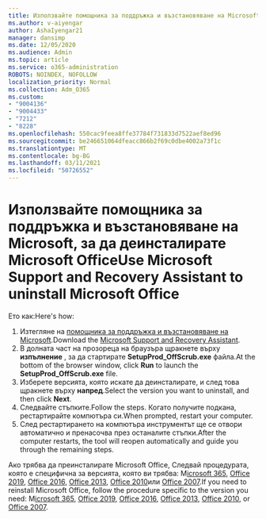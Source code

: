 ```yaml
---
title: Използвайте помощника за поддръжка и възстановяване на Microsoft, за да деинсталирате Microsoft Office
ms.author: v-aiyengar
author: AshaIyengar21
manager: dansimp
ms.date: 12/05/2020
ms.audience: Admin
ms.topic: article
ms.service: o365-administration
ROBOTS: NOINDEX, NOFOLLOW
localization_priority: Normal
ms.collection: Adm_O365
ms.custom:
- "9004136"
- "9004433"
- "7212"
- "8228"
ms.openlocfilehash: 550cac9feea8ffe37784f731833d7522aef8ed96
ms.sourcegitcommit: be246651064dfeacc866b2f69c0dbe4002a73f1c
ms.translationtype: MT
ms.contentlocale: bg-BG
ms.lasthandoff: 03/11/2021
ms.locfileid: "50726552"
---
```

# <a name="use-microsoft-support-and-recovery-assistant-to-uninstall-microsoft-office"></a><span data-ttu-id="67652-102">Използвайте помощника за поддръжка и възстановяване на Microsoft, за да деинсталирате Microsoft Office</span><span class="sxs-lookup"><span data-stu-id="67652-102">Use Microsoft Support and Recovery Assistant to uninstall Microsoft Office</span></span>

<span data-ttu-id="67652-103">Ето как:</span><span class="sxs-lookup"><span data-stu-id="67652-103">Here's how:</span></span>

1. <span data-ttu-id="67652-104">Изтегляне на [помощника за поддръжка и възстановяване на Microsoft](https://go.microsoft.com/fwlink/?linkid=2139122).</span><span class="sxs-lookup"><span data-stu-id="67652-104">Download the [Microsoft Support and Recovery Assistant](https://go.microsoft.com/fwlink/?linkid=2139122).</span></span>
1. <span data-ttu-id="67652-105">В долната част на прозореца на браузъра щракнете върху **изпълнение** , за да стартирате **SetupProd_OffScrub.exe** файла.</span><span class="sxs-lookup"><span data-stu-id="67652-105">At the bottom of the browser window, click **Run** to launch the **SetupProd_OffScrub.exe** file.</span></span>
1. <span data-ttu-id="67652-106">Изберете версията, която искате да деинсталирате, и след това щракнете върху **напред**.</span><span class="sxs-lookup"><span data-stu-id="67652-106">Select the version you want to uninstall, and then click **Next**.</span></span>
1. <span data-ttu-id="67652-107">Следвайте стъпките.</span><span class="sxs-lookup"><span data-stu-id="67652-107">Follow the steps.</span></span> <span data-ttu-id="67652-108">Когато получите подкана, рестартирайте компютъра си.</span><span class="sxs-lookup"><span data-stu-id="67652-108">When prompted, restart your computer.</span></span>
1. <span data-ttu-id="67652-109">След рестартирането на компютъра инструментът ще се отвори автоматично и пренасочва през останалите стъпки.</span><span class="sxs-lookup"><span data-stu-id="67652-109">After the computer restarts, the tool will reopen automatically and guide you through the remaining steps.</span></span>

<span data-ttu-id="67652-110">Ако трябва да преинсталирате Microsoft Office, Следвай процедурата, която е специфична за версията, която ви трябва: M[icrosoft 365](https://go.microsoft.com/fwlink/?linkid=2138843), [Office 2019](https://go.microsoft.com/fwlink/?linkid=2138843), [Office 2016](https://go.microsoft.com/fwlink/?linkid=2138919), [Office 2013](https://go.microsoft.com/fwlink/?linkid=2138919), [Office 2010](https://go.microsoft.com/fwlink/?linkid=2139237)или [Office 2007](https://go.microsoft.com/fwlink/?linkid=2138644).</span><span class="sxs-lookup"><span data-stu-id="67652-110">If you need to reinstall Microsoft Office, follow the procedure specific to the version you need: M[icrosoft 365](https://go.microsoft.com/fwlink/?linkid=2138843), [Office 2019](https://go.microsoft.com/fwlink/?linkid=2138843), [Office 2016](https://go.microsoft.com/fwlink/?linkid=2138919), [Office 2013](https://go.microsoft.com/fwlink/?linkid=2138919), [Office 2010](https://go.microsoft.com/fwlink/?linkid=2139237), or [Office 2007](https://go.microsoft.com/fwlink/?linkid=2138644).</span></span>